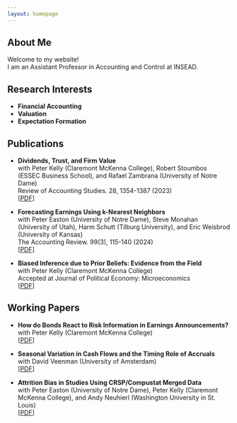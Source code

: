 ```yaml
---
layout: homepage
---
```


## About Me

Welcome to my website!
<br>
I am an Assistant Professor in Accounting and Control at INSEAD.

## Research Interests

- **Financial Accounting**
- **Valuation**
- **Expectation Formation**

## Publications

- **Dividends, Trust, and Firm Value**
  <br>
  with Peter Kelly (Claremont McKenna College), Robert Stoumbos (ESSEC Business School), and Rafael Zambrana (University of Notre Dame)
  <br>
  Review of Accounting Studies. 28, 1354-1387 (2023)
  <br>
  [[PDF](https://link.springer.com/article/10.1007/s11142-023-09795-4)]

- **Forecasting Earnings Using k-Nearest Neighbors**
  <br>
  with Peter Easton (University of Notre Dame), Steve Monahan (University of Utah), Harm Schutt (Tilburg University), and Eric Weisbrod (University of Kansas)
  <br>
  The Accounting Review. 99(3), 115-140 (2024)
  <br>
  [[PDF](https://doi.org/10.2308/TAR-2021-0478)]

- **Biased Inference due to Prior Beliefs: Evidence from the Field**
  <br>
  with Peter Kelly (Claremont McKenna College)
  <br>
  Accepted at Journal of Political Economy: Microeconomics
  <br>
  [[PDF](https://doi.org/10.1086/736928)]

## Working Papers

- **How do Bonds React to Risk Information in Earnings Announcements?**
  <br>
  with Peter Kelly (Claremont McKenna College)
  <br>
  [[PDF](https://papers.ssrn.com/sol3/papers.cfm?abstract_id=4529463)]

- **Seasonal Variation in Cash Flows and the Timing Role of Accruals**
  <br>
  with David Veenman (University of Amsterdam)
  <br>
  [[PDF](https://papers.ssrn.com/sol3/papers.cfm?abstract_id=5042551)]

- **Attrition Bias in Studies Using CRSP/Compustat Merged Data**
  <br>
  with Peter Easton (University of Notre Dame), Peter Kelly (Claremont McKenna College), and Andy Neuhierl (Washington University in St. Louis)
  <br>
  [[PDF](https://papers.ssrn.com/sol3/papers.cfm?abstract_id=3040354)]